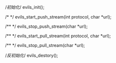 /*初始化*/
evils_init();

/* */
evils_start_push_stream(int protocol, char *url);

/** */
evils_stop_push_stream(char *url);

/** */
evils_start_pull_stream(int protocol, char *url);

/** */
evils_stop_pull_stream(char *url);

/*反初始化*/
evils_destory();
